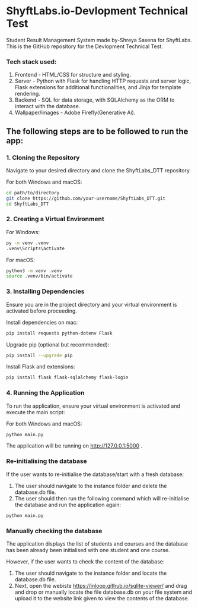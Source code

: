 # ShyftLabs.io-Devlopment Technical Test
Student Result Management System made by-Shreya Saxena for ShyftLabs. This is the GitHub repository for the Devlopment Technical Test.

### Tech stack used: 
1. Frontend - HTML/CSS for structure and styling.
2. Server - Python with Flask for handling HTTP requests and server logic, Flask extensions for additional functionalities, and Jinja for template rendering.
3. Backend - SQL for data storage, with SQLAlchemy as the ORM to interact with the database.
4. Wallpaper/images - Adobe Firefly(Generative Ai).

## The following steps are to be followed to run the app:
### 1. Cloning the Repository

Navigate to your desired directory and clone the ShyftLabs_DTT repository.

For both Windows and macOS:

```sh
cd path/to/directory
git clone https://github.com/your-username/ShyftLabs_DTT.git
cd ShyftLabs_DTT
```
### 2. Creating a Virtual Environment

For Windows:
```sh
py -m venv .venv
.venv\Scripts\activate
```

For macOS:
```sh
python3 -m venv .venv
source .venv/bin/activate
```

### 3. Installing Dependencies

Ensure you are in the project directory and your virtual environment is activated before proceeding.

Install dependencies on mac:
```sh
pip install requests python-dotenv Flask
```
Upgrade pip (optional but recommended):
```sh
pip install --upgrade pip
```
Install Flask and extensions:
```sh
pip install flask flask-sqlalchemy flask-login
```
### 4. Running the Application

To run the application, ensure your virtual environment is activated and execute the main script:

For both Windows and macOS:
```sh
python main.py
```
The application will be running on http://127.0.0.1:5000 .

### Re-initialising the database 
If the user wants to re-initialise the database/start with a fresh database:
1. The user should navigate to the instance folder and delete the database.db file.
2. The user should then run the following command which will re-initialise the database and run the application again:
```sh
python main.py
```

### Manually checking the database
The application displays the list of students and courses and the database has been already been initialised with one student and one course.

However, if the user wants to check the content of the database:
1. The user should navigate to the instance folder and locate the database.db file.
2. Next, open the webiste https://inloop.github.io/sqlite-viewer/ and drag and drop or manually locate the file database.db on your file system and upload it to the website link given to view the contents of the database. 
